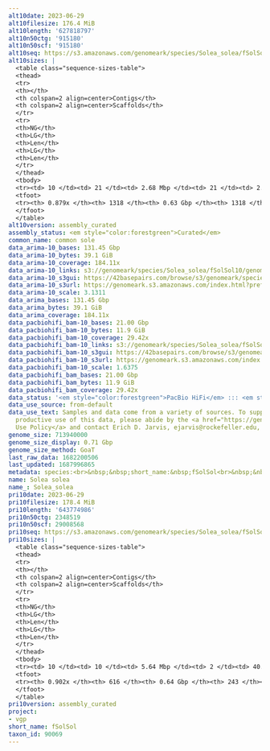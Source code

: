 ```yaml
---
alt10date: 2023-06-29
alt10filesize: 176.4 MiB
alt10length: '627818797'
alt10n50ctg: '915180'
alt10n50scf: '915180'
alt10seq: https://s3.amazonaws.com/genomeark/species/Solea_solea/fSolSol10/assembly_curated/fSolSol10.alt.cur.20230629.fasta.gz
alt10sizes: |
  <table class="sequence-sizes-table">
  <thead>
  <tr>
  <th></th>
  <th colspan=2 align=center>Contigs</th>
  <th colspan=2 align=center>Scaffolds</th>
  </tr>
  <tr>
  <th>NG</th>
  <th>LG</th>
  <th>Len</th>
  <th>LG</th>
  <th>Len</th>
  </tr>
  </thead>
  <tbody>
  <tr><td> 10 </td><td> 21 </td><td> 2.68 Mbp </td><td> 21 </td><td> 2.68 Mbp </td></tr><tr><td> 20 </td><td> 54 </td><td> 1.88 Mbp </td><td> 54 </td><td> 1.88 Mbp </td></tr><tr><td> 30 </td><td> 96 </td><td> 1.47 Mbp </td><td> 96 </td><td> 1.47 Mbp </td></tr><tr><td> 40 </td><td> 150 </td><td> 1.22 Mbp </td><td> 150 </td><td> 1.22 Mbp </td></tr><tr style="background-color:#cccccc;"><td> 50 </td><td> 217 </td><td> 0.92 Mbp </td><td> 217 </td><td> 0.92 Mbp </td></tr><tr><td> 60 </td><td> 307 </td><td> 0.71 Mbp </td><td> 307 </td><td> 0.71 Mbp </td></tr><tr><td> 70 </td><td> 431 </td><td> 479.87 Kbp </td><td> 431 </td><td> 479.87 Kbp </td></tr><tr><td> 80 </td><td> 625 </td><td> 269.77 Kbp </td><td> 625 </td><td> 269.77 Kbp </td></tr><tr><td> 90 </td><td> 0 </td><td>  </td><td> 0 </td><td>  </td></tr><tr><td> 100 </td><td> 0 </td><td>  </td><td> 0 </td><td>  </td></tr></tbody>
  <tfoot>
  <tr><th> 0.879x </th><th> 1318 </th><th> 0.63 Gbp </th><th> 1318 </th><th> 0.63 Gbp </th></tr>
  </tfoot>
  </table>
alt10version: assembly_curated
assembly_status: <em style="color:forestgreen">Curated</em>
common_name: common sole
data_arima-10_bases: 131.45 Gbp
data_arima-10_bytes: 39.1 GiB
data_arima-10_coverage: 184.11x
data_arima-10_links: s3://genomeark/species/Solea_solea/fSolSol10/genomic_data/arima/<br>
data_arima-10_s3gui: https://42basepairs.com/browse/s3/genomeark/species/Solea_solea/fSolSol10/genomic_data/arima/
data_arima-10_s3url: https://genomeark.s3.amazonaws.com/index.html?prefix=species/Solea_solea/fSolSol10/genomic_data/arima/
data_arima-10_scale: 3.1311
data_arima_bases: 131.45 Gbp
data_arima_bytes: 39.1 GiB
data_arima_coverage: 184.11x
data_pacbiohifi_bam-10_bases: 21.00 Gbp
data_pacbiohifi_bam-10_bytes: 11.9 GiB
data_pacbiohifi_bam-10_coverage: 29.42x
data_pacbiohifi_bam-10_links: s3://genomeark/species/Solea_solea/fSolSol10/genomic_data/pacbio_hifi/<br>
data_pacbiohifi_bam-10_s3gui: https://42basepairs.com/browse/s3/genomeark/species/Solea_solea/fSolSol10/genomic_data/pacbio_hifi/
data_pacbiohifi_bam-10_s3url: https://genomeark.s3.amazonaws.com/index.html?prefix=species/Solea_solea/fSolSol10/genomic_data/pacbio_hifi/
data_pacbiohifi_bam-10_scale: 1.6375
data_pacbiohifi_bam_bases: 21.00 Gbp
data_pacbiohifi_bam_bytes: 11.9 GiB
data_pacbiohifi_bam_coverage: 29.42x
data_status: '<em style="color:forestgreen">PacBio HiFi</em> ::: <em style="color:forestgreen">Arima</em>'
data_use_source: from-default
data_use_text: Samples and data come from a variety of sources. To support fair and
  productive use of this data, please abide by the <a href="https://genome10k.soe.ucsc.edu/data-use-policies/">Data
  Use Policy</a> and contact Erich D. Jarvis, ejarvis@rockefeller.edu, with any questions.
genome_size: 713940000
genome_size_display: 0.71 Gbp
genome_size_method: GoaT
last_raw_data: 1682200506
last_updated: 1687996865
metadata: species:<br>&nbsp;&nbsp;short_name:&nbsp;fSolSol<br>&nbsp;&nbsp;name:&nbsp;Solea&nbsp;solea<br>&nbsp;&nbsp;taxon_id:&nbsp;90069<br>&nbsp;&nbsp;common_name:&nbsp;common&nbsp;sole<br>&nbsp;&nbsp;order:<br>&nbsp;&nbsp;&nbsp;&nbsp;name:&nbsp;Pleuronectiformes<br>&nbsp;&nbsp;family:<br>&nbsp;&nbsp;&nbsp;&nbsp;name:&nbsp;Soleidae<br>&nbsp;&nbsp;individuals:<br>&nbsp;&nbsp;&nbsp;&nbsp;-&nbsp;short_name:&nbsp;fSolSol10<br>&nbsp;&nbsp;&nbsp;&nbsp;&nbsp;&nbsp;biosample_id:&nbsp;SAMEA10984647<br>&nbsp;&nbsp;&nbsp;&nbsp;&nbsp;&nbsp;sex:&nbsp;female<br>&nbsp;&nbsp;genome_size:&nbsp;713940000<br>&nbsp;&nbsp;genome_size_method:&nbsp;GoaT<br>&nbsp;&nbsp;project:&nbsp;[&nbsp;vgp&nbsp;]<br>
name: Solea solea
name_: Solea_solea
pri10date: 2023-06-29
pri10filesize: 178.4 MiB
pri10length: '643774986'
pri10n50ctg: 2348519
pri10n50scf: 29008568
pri10seq: https://s3.amazonaws.com/genomeark/species/Solea_solea/fSolSol10/assembly_curated/fSolSol10.pri.cur.20230629.fasta.gz
pri10sizes: |
  <table class="sequence-sizes-table">
  <thead>
  <tr>
  <th></th>
  <th colspan=2 align=center>Contigs</th>
  <th colspan=2 align=center>Scaffolds</th>
  </tr>
  <tr>
  <th>NG</th>
  <th>LG</th>
  <th>Len</th>
  <th>LG</th>
  <th>Len</th>
  </tr>
  </thead>
  <tbody>
  <tr><td> 10 </td><td> 10 </td><td> 5.64 Mbp </td><td> 2 </td><td> 40.01 Mbp </td></tr><tr><td> 20 </td><td> 24 </td><td> 4.32 Mbp </td><td> 4 </td><td> 32.35 Mbp </td></tr><tr><td> 30 </td><td> 42 </td><td> 3.67 Mbp </td><td> 6 </td><td> 31.38 Mbp </td></tr><tr><td> 40 </td><td> 64 </td><td> 2.90 Mbp </td><td> 9 </td><td> 29.76 Mbp </td></tr><tr style="background-color:#cccccc;"><td> 50 </td><td> 91 </td><td style="background-color:#88ff88;"> 2.35 Mbp </td><td> 11 </td><td style="background-color:#88ff88;"> 29.01 Mbp </td></tr><tr><td> 60 </td><td> 126 </td><td> 1.81 Mbp </td><td> 14 </td><td> 26.89 Mbp </td></tr><tr><td> 70 </td><td> 172 </td><td> 1.30 Mbp </td><td> 16 </td><td> 26.39 Mbp </td></tr><tr><td> 80 </td><td> 241 </td><td> 0.79 Mbp </td><td> 19 </td><td> 23.71 Mbp </td></tr><tr><td> 90 </td><td> 546 </td><td> 22.60 Kbp </td><td> 170 </td><td> 23.61 Kbp </td></tr><tr><td> 100 </td><td> 0 </td><td>  </td><td> 0 </td><td>  </td></tr></tbody>
  <tfoot>
  <tr><th> 0.902x </th><th> 616 </th><th> 0.64 Gbp </th><th> 243 </th><th> 0.64 Gbp </th></tr>
  </tfoot>
  </table>
pri10version: assembly_curated
project:
- vgp
short_name: fSolSol
taxon_id: 90069
---
```

